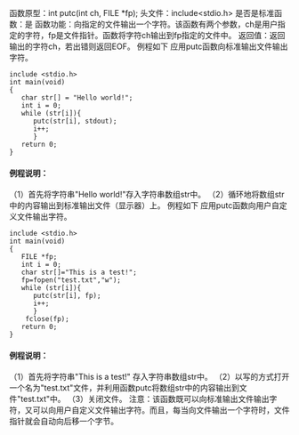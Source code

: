 函数原型：int putc(int ch, FILE *fp);
头文件：include<stdio.h>
是否是标准函数：是
函数功能：向指定的文件输出一个字符。该函数有两个参数，ch是用户指定的字符，fp是文件指针。函数将字符ch输出到fp指定的文件中。
返回值：返回输出的字符ch，若出错则返回EOF。
例程如下 应用putc函数向标准输出文件输出字符。
```  
include <stdio.h> 
int main(void) 
{ 
   char str[] = "Hello world!";
   int i = 0; 
   while (str[i]){
      putc(str[i], stdout);
      i++;
      }
   return 0; 
}
```
#### 例程说明：
（1）首先将字符串"Hello world!"存入字符串数组str中。
（2）循环地将数组str中的内容输出到标准输出文件（显示器）上。
例程如下 应用putc函数向用户自定义文件输出字符。
```  
include <stdio.h> 
int main(void) 
{ 
   FILE *fp;
   int i = 0;
   char str[]="This is a test!";
   fp=fopen("test.txt","w");
   while (str[i]){
      putc(str[i], fp);
      i++;
      }
    fclose(fp);
   return 0; 
}
```
#### 例程说明：
（1）首先将字符串"This is a test!" 存入字符串数组str中。
（2）以写的方式打开一个名为"test.txt"文件，并利用函数putc将数组str中的内容输出到文件"test.txt"中。
（3）关闭文件。
注意：该函数既可以向标准输出文件输出字符，又可以向用户自定义文件输出字符。而且，每当向文件输出一个字符时，文件指针就会自动向后移一个字节。